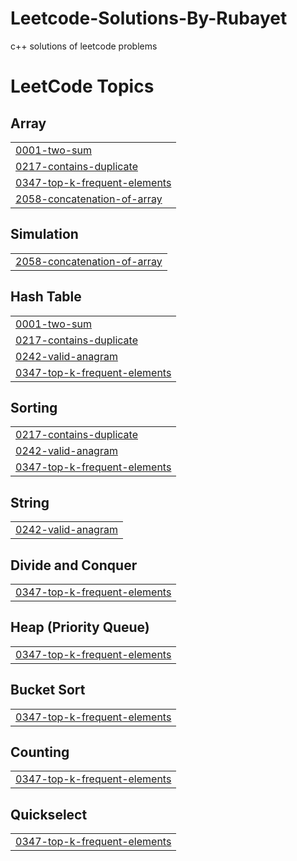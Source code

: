 # Leetcode-Solutions-By-Rubayet
c++ solutions of leetcode problems

<!---LeetCode Topics Start-->
# LeetCode Topics
## Array
|  |
| ------- |
| [0001-two-sum](https://github.com/iamrubayet/Leetcode-Solutions-By-Rubayet/tree/master/0001-two-sum) |
| [0217-contains-duplicate](https://github.com/iamrubayet/Leetcode-Solutions-By-Rubayet/tree/master/0217-contains-duplicate) |
| [0347-top-k-frequent-elements](https://github.com/iamrubayet/Leetcode-Solutions-By-Rubayet/tree/master/0347-top-k-frequent-elements) |
| [2058-concatenation-of-array](https://github.com/iamrubayet/Leetcode-Solutions-By-Rubayet/tree/master/2058-concatenation-of-array) |
## Simulation
|  |
| ------- |
| [2058-concatenation-of-array](https://github.com/iamrubayet/Leetcode-Solutions-By-Rubayet/tree/master/2058-concatenation-of-array) |
## Hash Table
|  |
| ------- |
| [0001-two-sum](https://github.com/iamrubayet/Leetcode-Solutions-By-Rubayet/tree/master/0001-two-sum) |
| [0217-contains-duplicate](https://github.com/iamrubayet/Leetcode-Solutions-By-Rubayet/tree/master/0217-contains-duplicate) |
| [0242-valid-anagram](https://github.com/iamrubayet/Leetcode-Solutions-By-Rubayet/tree/master/0242-valid-anagram) |
| [0347-top-k-frequent-elements](https://github.com/iamrubayet/Leetcode-Solutions-By-Rubayet/tree/master/0347-top-k-frequent-elements) |
## Sorting
|  |
| ------- |
| [0217-contains-duplicate](https://github.com/iamrubayet/Leetcode-Solutions-By-Rubayet/tree/master/0217-contains-duplicate) |
| [0242-valid-anagram](https://github.com/iamrubayet/Leetcode-Solutions-By-Rubayet/tree/master/0242-valid-anagram) |
| [0347-top-k-frequent-elements](https://github.com/iamrubayet/Leetcode-Solutions-By-Rubayet/tree/master/0347-top-k-frequent-elements) |
## String
|  |
| ------- |
| [0242-valid-anagram](https://github.com/iamrubayet/Leetcode-Solutions-By-Rubayet/tree/master/0242-valid-anagram) |
## Divide and Conquer
|  |
| ------- |
| [0347-top-k-frequent-elements](https://github.com/iamrubayet/Leetcode-Solutions-By-Rubayet/tree/master/0347-top-k-frequent-elements) |
## Heap (Priority Queue)
|  |
| ------- |
| [0347-top-k-frequent-elements](https://github.com/iamrubayet/Leetcode-Solutions-By-Rubayet/tree/master/0347-top-k-frequent-elements) |
## Bucket Sort
|  |
| ------- |
| [0347-top-k-frequent-elements](https://github.com/iamrubayet/Leetcode-Solutions-By-Rubayet/tree/master/0347-top-k-frequent-elements) |
## Counting
|  |
| ------- |
| [0347-top-k-frequent-elements](https://github.com/iamrubayet/Leetcode-Solutions-By-Rubayet/tree/master/0347-top-k-frequent-elements) |
## Quickselect
|  |
| ------- |
| [0347-top-k-frequent-elements](https://github.com/iamrubayet/Leetcode-Solutions-By-Rubayet/tree/master/0347-top-k-frequent-elements) |
<!---LeetCode Topics End-->